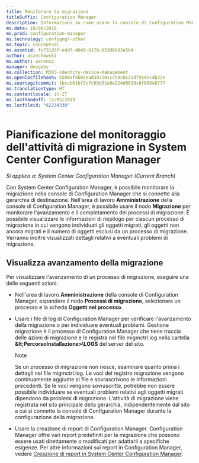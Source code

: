 ```yaml
---
title: Monitorare la migrazione
titleSuffix: Configuration Manager
description: Informazioni su come usare la console di Configuration Manager per monitorare l'avanzamento e il completamento dei processi di migrazione.
ms.date: 10/06/2016
ms.prod: configuration-manager
ms.technology: configmgr-other
ms.topic: conceptual
ms.assetid: fc731d3f-edd7-4049-b17b-653d6693a564
author: aczechowski
ms.author: aaroncz
manager: dougeby
ms.collection: M365-identity-device-management
ms.openlocfilehash: 5588afeb02ead302201cc99c8c2ad7558ec4b32e
ms.sourcegitcommit: 1bccb61bf3c7c69d51e0e224d0619c8f608e8777
ms.translationtype: HT
ms.contentlocale: it-IT
ms.lasthandoff: 12/05/2019
ms.locfileid: "62234330"
---
```

# <a name="planning-to-monitor-migration-activity-in-system-center-configuration-manager"></a>Pianificazione del monitoraggio dell'attività di migrazione in System Center Configuration Manager

*Si applica a: System Center Configuration Manager (Current Branch)*

Con System Center Configuration Manager, è possibile monitorare la migrazione nella console di Configuration Manager che si connette alla gerarchia di destinazione. Nell'area di lavoro **Amministrazione** della console di Configuration Manager, è possibile usare il nodo **Migrazione** per monitorare l'avanzamento e il completamento dei processi di migrazione. È possibile visualizzare le informazioni di riepilogo per ciascun processo di migrazione in cui vengono individuati gli oggetti migrati, gli oggetti non ancora migrati e il numero di oggetti esclusi da un processo di migrazione. Verranno inoltre visualizzati dettagli relativi a eventuali problemi di migrazione.  

## <a name="view-migration-progress"></a>Visualizza avanzamento della migrazione  
 Per visualizzare l'avanzamento di un processo di migrazione, eseguire una delle seguenti azioni:  

-   Nell'area di lavoro **Amministrazione** della console di Configuration Manager, espandere il nodo **Processi di migrazione**, selezionare un processo e la scheda **Oggetti nel processo**.  

-   Usare i file di log di Configuration Manager per verificare l'avanzamento della migrazione o per individuare eventuali problemi. Gestione migrazione è il processo di Configuration Manager che tiene traccia delle azioni di migrazione e le registra nel file migmctrl.log nella cartella **\&lt;PercorsoInstallazione\>\\LOGS** del server del sito.  

    > [!NOTE]  
    >  Se un processo di migrazione non riesce, esaminare quanto prima i dettagli nel file migmctrl.log. Le voci del registro migrazione vengono continuamente aggiunte al file e sovrascrivono le informazioni precedenti. Se le voci vengono sovrascritte, potrebbe non essere possibile individuare se eventuali problemi relativi agli oggetti migrati dipendono da problemi di migrazione. L'attività di migrazione viene registrata nel sito principale della gerarchia, indipendentemente dal sito a cui si connette la console di Configuration Manager durante la configurazione della migrazione.  

-   Usare la creazione di report di Configuration Manager. Configuration Manager offre vari report predefiniti per la migrazione che possono essere usati direttamente o modificati per adattarli a specifiche esigenze. Per altre informazioni sui report in Configuration Manager, vedere [Creazione di report in System Center Configuration Manager](../../core/servers/manage/reporting.md).  
